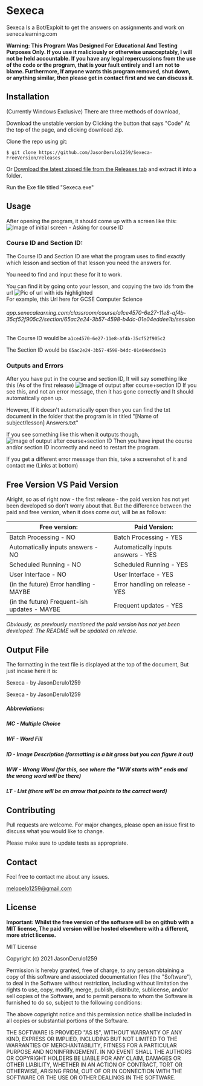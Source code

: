 
# Sexeca

Sexeca Is a Bot/Exploit to get the answers on assignments and work on senecalearning.com

**Warning: This Program Was Designed For Educational And Testing Purposes Only. If you use it maliciously or otherwise unacceptably, I will not be held accountable. If you have any legal repercussions from the use of the code or the program, that is your fault entirely and I am not to blame. Furthermore, If anyone wants this program removed, shut down, or anything similar, then please get in contact first and we can discuss it.**

## Installation
(Currently Windows Exclusive) 
There are three methods of download,

Download the unstable version by Clicking the button that says "Code" At the top of the page, and clicking download zip.

Clone the repo using git:
```
$ git clone https://github.com/JasonDerulo1259/Sexeca-FreeVersion/releases
```
Or
[Download the latest zipped file from the Releases tab](https://github.com/JasonDerulo1259/Sexeca-FreeVersion/releases) and extract it into a folder.

Run the Exe file titled "Sexeca.exe"

## Usage
After opening the program, it should come up with a screen like this:
![Image of initial screen - Asking for course ID](https://i.imgur.com/ahw41He.png)

### Course ID and Section ID:
The Course ID and Section ID are what the program uses to find exactly which lesson and section of that lesson you need the answers for. 

You need to find and input these for it to work.

You can find it by going onto your lesson, and copying the two ids from the url
![Pic of url with ids highlighted](https://i.imgur.com/R6OLY0K.png)		
For example, this Url here for GCSE Computer Science
###### app.senecalearning.com/classroom/course/a1ce4570-6e27-11e8-af4b-35cf52f905c2/section/65ac2e24-3b57-4598-b4dc-01e04eddee1b/session
The Course ID would be ```a1ce4570-6e27-11e8-af4b-35cf52f905c2```

The Section ID would be ```65ac2e24-3b57-4598-b4dc-01e04eddee1b```

### Outputs and Errors
After you have put in the course and section ID, It will say something like this (As of the first release)
![Image of output after course+section ID](https://i.imgur.com/S8Lu9mt.png)
If you see this, and not an error message, then it has gone correctly and It should automatically open up.

However, If it doesn't automatically open then you can find the txt document in the folder that the program is in titled "[Name of subject/lesson] Answers.txt"

If you see something like this when it outputs though,
![Image of output after course+section ID](https://i.imgur.com/vtAxVak.png)
Then you have input the course and/or section ID incorrectly and need to restart the program.

If you get a different error message than this, take a screenshot of it and contact me (Links at bottom)
## Free Version VS Paid Version
Alright, so as of right now - the first release - the paid version has not yet been developed so don't worry about that. But the difference between the paid and free version, when it does come out, will be as follows:


|Free version:  |  Paid Version:|
|--|--|
| Batch Processing - NO | Batch Processing - YES |
| Automatically inputs answers - NO | Automatically inputs answers - YES |
| Scheduled Running - NO | Scheduled Running - YES |
| User Interface - NO | User Interface - YES |
| (in the future) Error handling - MAYBE | Error handling on release - YES |
| (in the future) Frequent-ish updates - MAYBE | Frequent updates - YES |

*Obviously, as previously mentioned the paid version has not yet been developed. The README will be updated on release.*
## Output File
The formatting in the text file is displayed at the top of the document, But just incase here it is:

 Sexeca - by JasonDerulo1259
 

Sexeca - by JasonDerulo1259
 
##### Abbreviations:
##### MC - Multiple Choice
##### WF - Word Fill
##### ID - Image Description (formatting is a bit gross but you can figure it out)
##### WW - Wrong Word (for this, see where the "WW starts with" ends and the wrong word will be there)
##### LT - List (there will be an arrow that points to the correct word)
## Contributing
Pull requests are welcome. For major changes, please open an issue first to discuss what you would like to change.

Please make sure to update tests as appropriate.
## Contact
Feel free to contact me about any issues.

melopelo1259@gmail.com
## License
**Important: Whilst the free version of the software will be on github with a MIT license, The paid version will be hosted elsewhere with a different, more strict license.**

MIT License

Copyright (c) 2021 JasonDerulo1259

Permission is hereby granted, free of charge, to any person obtaining a copy
of this software and associated documentation files (the "Software"), to deal
in the Software without restriction, including without limitation the rights
to use, copy, modify, merge, publish, distribute, sublicense, and/or sell
copies of the Software, and to permit persons to whom the Software is
furnished to do so, subject to the following conditions:

The above copyright notice and this permission notice shall be included in all
copies or substantial portions of the Software.

THE SOFTWARE IS PROVIDED "AS IS", WITHOUT WARRANTY OF ANY KIND, EXPRESS OR
IMPLIED, INCLUDING BUT NOT LIMITED TO THE WARRANTIES OF MERCHANTABILITY,
FITNESS FOR A PARTICULAR PURPOSE AND NONINFRINGEMENT. IN NO EVENT SHALL THE
AUTHORS OR COPYRIGHT HOLDERS BE LIABLE FOR ANY CLAIM, DAMAGES OR OTHER
LIABILITY, WHETHER IN AN ACTION OF CONTRACT, TORT OR OTHERWISE, ARISING FROM,
OUT OF OR IN CONNECTION WITH THE SOFTWARE OR THE USE OR OTHER DEALINGS IN THE
SOFTWARE.

